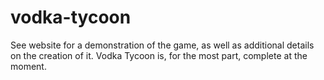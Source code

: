 vodka-tycoon
============
See website for a demonstration of the game, as well as additional details on the creation of it. Vodka Tycoon is, for the most part, complete at the moment.